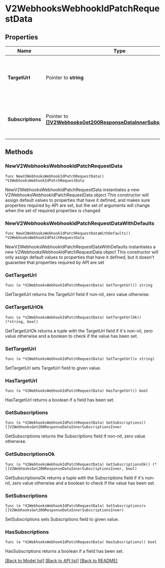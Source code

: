 # V2WebhooksWebhookIdPatchRequestData

## Properties

Name | Type | Description | Notes
------------ | ------------- | ------------- | -------------
**TargetUrl** | Pointer to **string** | URL where the webhook events will be delivered to. | [optional] 
**Subscriptions** | Pointer to [**[]V2WebhooksGet200ResponseDataInnerSubscriptionsInner**](V2WebhooksGet200ResponseDataInnerSubscriptionsInner.md) | One or more events the webhook is subscribed to. | [optional] 

## Methods

### NewV2WebhooksWebhookIdPatchRequestData

`func NewV2WebhooksWebhookIdPatchRequestData() *V2WebhooksWebhookIdPatchRequestData`

NewV2WebhooksWebhookIdPatchRequestData instantiates a new V2WebhooksWebhookIdPatchRequestData object
This constructor will assign default values to properties that have it defined,
and makes sure properties required by API are set, but the set of arguments
will change when the set of required properties is changed

### NewV2WebhooksWebhookIdPatchRequestDataWithDefaults

`func NewV2WebhooksWebhookIdPatchRequestDataWithDefaults() *V2WebhooksWebhookIdPatchRequestData`

NewV2WebhooksWebhookIdPatchRequestDataWithDefaults instantiates a new V2WebhooksWebhookIdPatchRequestData object
This constructor will only assign default values to properties that have it defined,
but it doesn't guarantee that properties required by API are set

### GetTargetUrl

`func (o *V2WebhooksWebhookIdPatchRequestData) GetTargetUrl() string`

GetTargetUrl returns the TargetUrl field if non-nil, zero value otherwise.

### GetTargetUrlOk

`func (o *V2WebhooksWebhookIdPatchRequestData) GetTargetUrlOk() (*string, bool)`

GetTargetUrlOk returns a tuple with the TargetUrl field if it's non-nil, zero value otherwise
and a boolean to check if the value has been set.

### SetTargetUrl

`func (o *V2WebhooksWebhookIdPatchRequestData) SetTargetUrl(v string)`

SetTargetUrl sets TargetUrl field to given value.

### HasTargetUrl

`func (o *V2WebhooksWebhookIdPatchRequestData) HasTargetUrl() bool`

HasTargetUrl returns a boolean if a field has been set.

### GetSubscriptions

`func (o *V2WebhooksWebhookIdPatchRequestData) GetSubscriptions() []V2WebhooksGet200ResponseDataInnerSubscriptionsInner`

GetSubscriptions returns the Subscriptions field if non-nil, zero value otherwise.

### GetSubscriptionsOk

`func (o *V2WebhooksWebhookIdPatchRequestData) GetSubscriptionsOk() (*[]V2WebhooksGet200ResponseDataInnerSubscriptionsInner, bool)`

GetSubscriptionsOk returns a tuple with the Subscriptions field if it's non-nil, zero value otherwise
and a boolean to check if the value has been set.

### SetSubscriptions

`func (o *V2WebhooksWebhookIdPatchRequestData) SetSubscriptions(v []V2WebhooksGet200ResponseDataInnerSubscriptionsInner)`

SetSubscriptions sets Subscriptions field to given value.

### HasSubscriptions

`func (o *V2WebhooksWebhookIdPatchRequestData) HasSubscriptions() bool`

HasSubscriptions returns a boolean if a field has been set.


[[Back to Model list]](../README.md#documentation-for-models) [[Back to API list]](../README.md#documentation-for-api-endpoints) [[Back to README]](../README.md)


